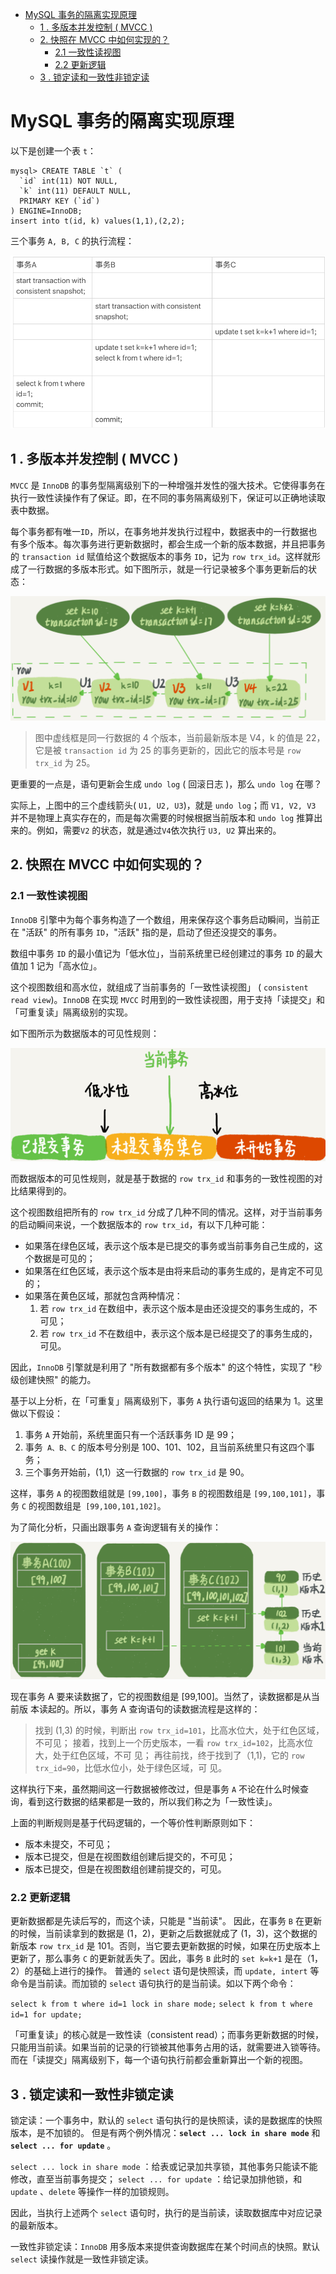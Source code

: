 
- [MySQL 事务的隔离实现原理](#mysql-事务的隔离实现原理)
  - [1 . 多版本并发控制 ( MVCC )](#1--多版本并发控制--mvcc-)
  - [2. 快照在 MVCC 中如何实现的？](#2-快照在-mvcc-中如何实现的)
    - [2.1 一致性读视图](#21-一致性读视图)
    - [2.2 更新逻辑](#22-更新逻辑)
  - [3 . 锁定读和一致性非锁定读](#3--锁定读和一致性非锁定读)

# MySQL 事务的隔离实现原理

以下是创建一个表 `t`：

```mysql
mysql> CREATE TABLE `t` (
  `id` int(11) NOT NULL,
  `k` int(11) DEFAULT NULL,
  PRIMARY KEY (`id`)
) ENGINE=InnoDB;
insert into t(id, k) values(1,1),(2,2);
```

三个事务 `A, B, C` 的执行流程：

![](./pictures/trx_begin.png)



## 1 . 多版本并发控制 ( MVCC )

`MVCC` 是 `InnoDB` 的事务型隔离级别下的一种增强并发性的强大技术。它使得事务在执行一致性读操作有了保证。即，在不同的事务隔离级别下，保证可以正确地读取表中数据。

每个事务都有唯一`ID`，所以，在事务地并发执行过程中，数据表中的一行数据也有多个版本。每次事务进行更新数据时，都会生成一个新的版本数据，并且把事务的 `transaction id` 赋值给这个数据版本的事务 `ID`，记为 `row trx_id`。这样就形成了一行数据的多版本形式。如下图所示，就是一行记录被多个事务更新后的状态：

![行记录更新状态图](./pictures/trx_id.png)

>   图中虚线框是同一行数据的 4 个版本，当前最新版本是 V4，k 的值是 22，它是被 `transaction id` 为 25 的事务更新的，因此它的版本号是 `row trx_id` 为 25。

更重要的一点是，语句更新会生成 `undo log` ( 回滚日志 )，那么 `undo log` 在哪？

实际上，上图中的三个虚线箭头( `U1, U2, U3`)，就是 `undo log`；而 `V1, V2, V3` 并不是物理上真实存在的，而是每次需要的时候根据当前版本和 `undo log` 推算出来的。例如，需要`V2` 的状态，就是通过`V4`依次执行 `U3, U2` 算出来的。



## 2. 快照在 MVCC 中如何实现的？

### 2.1 一致性读视图

`InnoDB` 引擎中为每个事务构造了一个数组，用来保存这个事务启动瞬间，当前正在 "活跃" 的所有事务 `ID`，"活跃" 指的是，启动了但还没提交的事务。

数组中事务 `ID` 的最小值记为「低水位」，当前系统里已经创建过的事务 `ID` 的最大值加 1 记为「高水位」。

这个视图数组和高水位，就组成了当前事务的「一致性读视图」 ( `consistent read view`)。`InnoDB` 在实现 `MVCC` 时用到的一致性读视图，用于支持「读提交」和「可重复读」隔离级别的实现。

如下图所示为数据版本的可见性规则：

![数据版本的可见性规则](./pictures/trx_arr.png)

而数据版本的可见性规则，就是基于数据的 `row trx_id` 和事务的一致性视图的对比结果得到的。

这个视图数组把所有的 `row trx_id` 分成了几种不同的情况。这样，对于当前事务的启动瞬间来说，一个数据版本的 `row trx_id`，有以下几种可能：

-   如果落在绿色区域，表示这个版本是已提交的事务或当前事务自己生成的，这个数据是可见的；
-   如果落在红色区域，表示这个版本是由将来启动的事务生成的，是肯定不可见的；
-   如果落在黄色区域，那就包含两种情况：
    1.  若 `row trx_id` 在数组中，表示这个版本是由还没提交的事务生成的，不可见；
    2.  若 `row trx_id` 不在数组中，表示这个版本是已经提交了的事务生成的，可见。

因此，`InnoDB` 引擎就是利用了 "所有数据都有多个版本" 的这个特性，实现了 "秒级创建快照" 的能力。

基于以上分析，在「可重复」隔离级别下，事务 `A` 执行语句返回的结果为 1。这里做以下假设：

1.  事务 `A` 开始前，系统里面只有一个活跃事务 ID 是 99；
2.  事务` A、B、C` 的版本号分别是 100、101、102，且当前系统里只有这四个事务；
3.  三个事务开始前，(1,1）这一行数据的 `row trx_id` 是 90。

这样，事务 `A` 的视图数组就是 `[99,100]`，事务 `B` 的视图数组是 `[99,100,101]`，事务 `C` 的视图数组是` [99,100,101,102]`。

为了简化分析，只画出跟事务 `A` 查询逻辑有关的操作：

![](./pictures/select_a.png)  

现在事务 A 要来读数据了，它的视图数组是 [99,100]。当然了，读数据都是从当前版
本读起的。所以，事务 A 查询语句的读数据流程是这样的：

>   找到 (1,3) 的时候，判断出 `row trx_id=101`，比高水位大，处于红色区域，不可见；
>   接着，找到上一个历史版本，一看 `row trx_id=102`，比高水位大，处于红色区域，不可
>   见；
>   再往前找，终于找到了（1,1)，它的 `row trx_id=90`，比低水位小，处于绿色区域，可
>   见。  

这样执行下来，虽然期间这一行数据被修改过，但是事务 `A` 不论在什么时候查询，看到这行数据的结果都是一致的，所以我们称之为「一致性读」。  

上面的判断规则是基于代码逻辑的，一个等价性判断原则如下：

-   版本未提交，不可见；
-   版本已提交，但是在视图数组创建后提交的，不可见；
-   版本已提交，但是在视图数组创建前提交的，可见。

### 2.2 更新逻辑

更新数据都是先读后写的，而这个读，只能是 "当前读"。
因此，在事务 `B` 在更新的时候，当前读拿到的数据是 (1，2)，更新之后数据就成了 (1，3)，这个数据的新版本 `row trx_id` 是 101。否则，当它要去更新数据的时候，如果在历史版本上更新了，那么事务 `C` 的更新就丢失了。因此，事务 `B` 此时的 `set k=k+1` 是在（1，2）的基础上进行的操作。
普通的 `select` 语句是快照读，而 `update, intert` 等命令是当前读。而加锁的 `select` 语句执行的是当前读。如以下两个命令：

`select k from t where id=1 lock in share mode;`
`select k from t where id=1 for update; `

「可重复读」的核心就是一致性读（consistent read）；而事务更新数据的时候，只能用当前读。如果当前的记录的行锁被其他事务占用的话，就需要进入锁等待。
而在「读提交」隔离级别下，每一个语句执行前都会重新算出一个新的视图。  

## 3 . 锁定读和一致性非锁定读

锁定读：一个事务中，默认的 `select` 语句执行的是快照读，读的是数据库的快照版本，是不加锁的。
但是有两个例外情况：**`select ... lock in share mode`** 和 **`select ... for update`** 。

`select ... lock in share mode` ：给表或记录加共享锁，其他事务只能读不能修改，直至当前事务提交；
`select ... for update` ：给记录加排他锁，和 `update` 、`delete` 等操作一样的加锁规则。

因此，当执行上述两个 `select` 语句时，执行的是当前读，读取数据库中对应记录的最新版本。

一致性非锁定读：`InnoDB` 用多版本来提供查询数据库在某个时间点的快照。默认 `select` 读操作就是一致性非锁定读。

